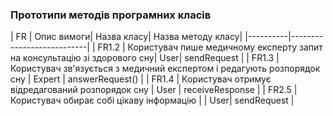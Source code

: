### Прототипи методів програмних класів

|   FR     | Опис вимоги| Назва класу| Назва методу класу|
|----------|---------------------------|
| FR1.2    | Користувач пише медичному експерту запит на консультацію зі здорового сну| User| sendRequest |
| FR1.3    | Користувач зв'язується з медичний експертом і редагують розпорядок сну | Expert | answerRequest() |
| FR1.4    | Користувач отримує відредагований розпорядок сну | User | receiveResponse |
| FR2.5    | Користувач обирає собі цікаву інформацію | | User| sendRequest | 

